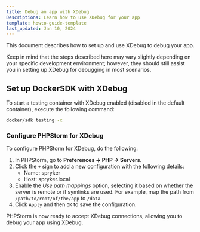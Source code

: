 ```yaml
---
title: Debug an app with XDebug
Descriptions: Learn how to use XDebug for your app
template: howto-guide-template
last_updated: Jan 10, 2024
---
```


This document describes how to set up and use XDebug to debug your app. 

Keep in mind that the steps described here may vary slightly depending on your specific development environment; however, they should still assist you in setting up XDebug for debugging in most scenarios.

## Set up DockerSDK with XDebug

To start a testing container with XDebug enabled (disabled in the default container), execute the following command:

```bash
docker/sdk testing -x
```

### Configure PHPStorm for XDebug

To configure PHPStorm for XDebug, do the following:

1. In PHPStorm, go to **Preferences → PHP → Servers**.
2. Click the `+` sign to add a new configuration with the following details:
   - Name: spryker
   - Host: spryker.local
3. Enable the *Use path mappings* option, selecting it based on whether the server is remote or if symlinks are used. For example, map the path from `/path/to/root/of/the/app` to `/data`.
4. Click `Apply` and then `OK` to save the configuration.

PHPStorm is now ready to accept XDebug connections, allowing you to debug your app using XDebug.



